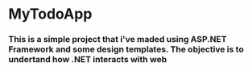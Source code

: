 # MyTodoApp
### This is a simple project that i've maded using ASP.NET Framework and some design templates. The objective is to undertand how .NET interacts with web
